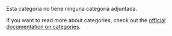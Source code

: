 Esta categoría no tiene ninguna categoría adjuntada.

If you want to read more about categories, check out the [official documentation on categories](https://firefly-iii.readthedocs.io/en/latest/concepts/categories.html).